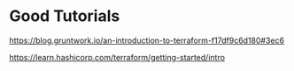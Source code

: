 # Good Tutorials

https://blog.gruntwork.io/an-introduction-to-terraform-f17df9c6d180#3ec6


https://learn.hashicorp.com/terraform/getting-started/intro